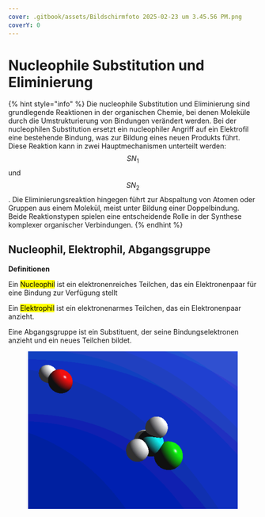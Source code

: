 ```yaml
---
cover: .gitbook/assets/Bildschirmfoto 2025-02-23 um 3.45.56 PM.png
coverY: 0
---
```


# Nucleophile Substitution und Eliminierung

{% hint style="info" %}
Die nucleophile Substitution und Eliminierung sind grundlegende Reaktionen in der organischen Chemie, bei denen Moleküle durch die Umstrukturierung von Bindungen verändert werden. Bei der nucleophilen Substitution ersetzt ein nucleophiler Angriff auf ein Elektrofil eine bestehende Bindung, was zur Bildung eines neuen Produkts führt. Diese Reaktion kann in zwei Hauptmechanismen unterteilt werden: $$SN_1$$ und $$SN_2$$. Die Eliminierungsreaktion hingegen führt zur Abspaltung von Atomen oder Gruppen aus einem Molekül, meist unter Bildung einer Doppelbindung. Beide Reaktionstypen spielen eine entscheidende Rolle in der Synthese komplexer organischer Verbindungen.
{% endhint %}

## Nucleophil, Elektrophil, Abgangsgruppe

**Definitionen**

Ein <mark style="background-color:yellow;">Nucleophil</mark> ist ein elektronenreiches Teilchen, das ein Elektronenpaar für eine Bindung zur Verfügung stellt

Ein <mark style="background-color:yellow;">Elektrophil</mark> ist ein elektronenarmes Teilchen, das ein Elektronenpaar anzieht.

Eine Abgangsgruppe ist ein Substituent, der seine Bindungselektronen anzieht und ein neues Teilchen bildet.



<figure><img src=".gitbook/assets/image (175).png" alt=""><figcaption></figcaption></figure>





